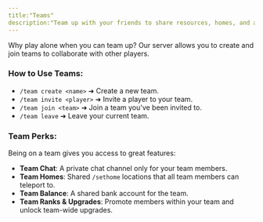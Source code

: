 ```yaml
---
title:"Teams"
description:"Team up with your friends to share resources, homes, and a private chat. Working together makes the adventure even more fun!"
---
```


Why play alone when you can team up? Our server allows you to create and join teams to collaborate with other players.

### How to Use Teams:

*   `/team create <name>` ➜ Create a new team.
*   `/team invite <player>` ➜ Invite a player to your team.
*   `/team join <team>` ➜ Join a team you've been invited to.
*   `/team leave` ➜ Leave your current team.

### Team Perks:

Being on a team gives you access to great features:

*   **Team Chat**: A private chat channel only for your team members.
*   **Team Homes**: Shared `/sethome` locations that all team members can teleport to.
*   **Team Balance**: A shared bank account for the team.
*   **Team Ranks & Upgrades**: Promote members within your team and unlock team-wide upgrades.